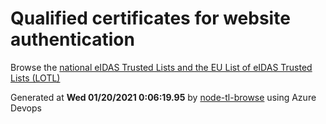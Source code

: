 # Qualified certificates for website authentication 
 Browse the [national eIDAS Trusted Lists and the EU List of eIDAS Trusted Lists (LOTL)](https://webgate.ec.europa.eu/tl-browser/#/) 
 
 
Generated at **Wed 01/20/2021  0:06:19.95** by [node-tl-browse](https://github.com/ymedlop/node-tl-browser) using Azure Devops 

